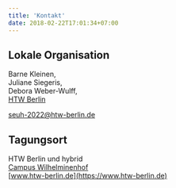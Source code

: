 ```yaml
---
title: 'Kontakt'
date: 2018-02-22T17:01:34+07:00
---
```


## Lokale Organisation
Barne Kleinen,  
Juliane Siegeris,  
Debora Weber-Wulff,  
[HTW Berlin](https://www.htw-berlin.de)  


seuh-2022@htw-berlin.de


## Tagungsort
HTW Berlin und hybrid  
[Campus Wilhelminenhof ](https://www.htw-berlin.de/campus/campus-wilhelminenhof/)  
[www.htw-berlin.de](https://www.htw-berlin.de)  
